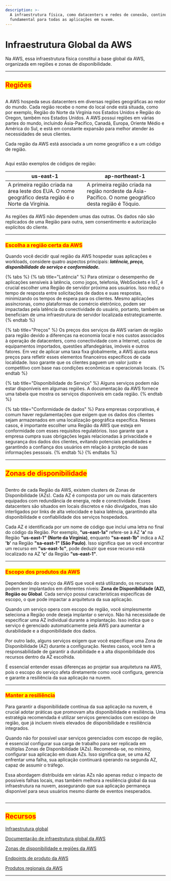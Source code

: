 ```yaml
---
description: >-
  A infraestrutura física, como datacenters e redes de conexão, continua sendo
  fundamental para todas as aplicações em nuvem.
---
```


# Infraestrutura Global da AWS

Na AWS, essa infraestrutura física constitui a base global da AWS, organizada em regiões e zonas de disponibilidade.

***

## <mark style="color:red;">**Regiões**</mark>

<figure><img src="../../.gitbook/assets/image (5) (1) (1) (1) (1) (1) (1) (1) (1) (1).png" alt=""><figcaption></figcaption></figure>

A AWS hospeda seus datacenters em diversas regiões geográficas ao redor do mundo. Cada região recebe o nome do local onde está situada, como por exemplo, Região do Norte da Virgínia nos Estados Unidos e Região do Oregon, também nos Estados Unidos. A AWS possui regiões em várias partes do mundo, incluindo Ásia-Pacífico, Canadá, Europa, Oriente Médio e América do Sul, e está em constante expansão para melhor atender às necessidades de seus clientes.

Cada região da AWS está associada a um nome geográfico e a um código de região.

<figure><img src="../../.gitbook/assets/image (1) (1) (1) (1) (1) (1) (1) (1) (1) (1) (1) (1).png" alt=""><figcaption></figcaption></figure>

Aqui estão exemplos de códigos de região:

| us-east-1                                                                                             | ap-northeast-1                                                                                         |
| ----------------------------------------------------------------------------------------------------- | ------------------------------------------------------------------------------------------------------ |
| A primeira região criada na área leste dos EUA. O nome geográfico desta região é o Norte da Virgínia. | A primeira região criada na região nordeste da Ásia-Pacífico. O nome geográfico desta região é Tóquio. |

As regiões da AWS não dependem umas das outras. Os dados não são replicados de uma Região para outra, sem consentimento e autorização explícitos do cliente.

***

### <mark style="color:red;">**Escolha a região certa da AWS**</mark>

Quando você decidir qual região da AWS hospedar suas aplicações e workloads, considere quatro aspectos principais: _**latência, preço, disponibilidade do serviço e conformidade.**_

{% tabs %}
{% tab title="Latência" %}
Para otimizar o desempenho de aplicações sensíveis à latência, como jogos, telefonia, WebSockets e IoT, é crucial escolher uma Região de servidor próxima aos usuários. Isso reduz o tempo de resposta entre solicitações de dados e suas respostas, minimizando os tempos de espera para os clientes. Mesmo aplicações assíncronas, como plataformas de comércio eletrônico, podem ser impactadas pela latência da conectividade do usuário, portanto, também se beneficiam de uma infraestrutura de servidor localizada estrategicamente.
{% endtab %}

{% tab title="Preços" %}
Os preços dos serviços da AWS variam de região para região devido a diferenças na economia local e nos custos associados à operação de datacenters, como conectividade com a Internet, custos de equipamentos importados, questões alfandegárias, imóveis e outros fatores. Em vez de aplicar uma taxa fixa globalmente, a AWS ajusta seus preços para refletir esses elementos financeiros específicos de cada localidade. Isso garante que os clientes paguem um valor justo e competitivo com base nas condições econômicas e operacionais locais.
{% endtab %}

{% tab title="Disponibilidade do Serviço" %}
Alguns serviços podem não estar disponíveis em algumas regiões. A documentação da AWS fornece uma tabela que mostra os serviços disponíveis em cada região.
{% endtab %}

{% tab title="Conformidade de dados" %}
Para empresas corporativas, é comum haver regulamentações que exigem que os dados dos clientes sejam armazenados em uma localização geográfica específica. Nesses casos, é importante escolher uma Região da AWS que esteja em conformidade com esses requisitos regulatórios. Isso garante que a empresa cumpra suas obrigações legais relacionadas à privacidade e segurança dos dados dos clientes, evitando potenciais penalidades e garantindo a confiança dos usuários em relação à proteção de suas informações pessoais.
{% endtab %}
{% endtabs %}

***

## <mark style="color:red;">Zonas de disponibilidade</mark>

<figure><img src="../../.gitbook/assets/image (2) (1) (1) (1) (1) (1) (1) (1) (1) (1) (1) (1).png" alt=""><figcaption></figcaption></figure>

Dentro de cada Região da AWS, existem clusters de Zonas de Disponibilidade (AZs). Cada AZ é composta por um ou mais datacenters equipados com redundância de energia, rede e conectividade. Esses datacenters são situados em locais discretos e não divulgados, mas são interligados por links de alta velocidade e baixa latência, garantindo alta disponibilidade e confiabilidade dos serviços hospedados.

Cada AZ é identificada por um nome de código que inclui uma letra no final do código da Região. Por exemplo, **"us-east-1a"** refere-se à AZ **'a'** na Região **"us-east-1" (Norte da Virgínia)**, enquanto **"sa-east-1b"** indica a AZ **'b'** na Região **"sa-east-1" (São Paulo)**. Isso significa que se você encontrar um recurso em **"us-east-1c"**, pode deduzir que esse recurso está localizado na AZ **'c'** da Região **"us-east-1"**.

***

### <mark style="color:red;">**Escopo dos produtos da AWS**</mark>

Dependendo do serviço da AWS que você está utilizando, os recursos podem ser implantados em diferentes níveis: **Zona de Disponibilidade (AZ), Região ou Global**. Cada serviço possui características específicas de escopo, o que pode impactar a arquitetura da sua aplicação.

Quando um serviço opera com escopo de região, você simplesmente seleciona a Região onde deseja implantar o serviço. Não há necessidade de especificar uma AZ individual durante a implantação. Isso indica que o serviço é gerenciado automaticamente pela AWS para aumentar a durabilidade e a disponibilidade dos dados.

Por outro lado, alguns serviços exigem que você especifique uma Zona de Disponibilidade (AZ) durante a configuração. Nestes casos, você tem a responsabilidade de garantir a durabilidade e a alta disponibilidade dos recursos dentro da AZ escolhida.

É essencial entender essas diferenças ao projetar sua arquitetura na AWS, pois o escopo do serviço afeta diretamente como você configura, gerencia e garante a resiliência da sua aplicação na nuvem.

***

### <mark style="color:red;">**Manter a resiliência**</mark>

Para garantir a disponibilidade contínua da sua aplicação na nuvem, é crucial adotar práticas que promovam alta disponibilidade e resiliência. Uma estratégia recomendada é utilizar serviços gerenciados com escopo de região, que já incluem níveis elevados de disponibilidade e resiliência integrados.

Quando não for possível usar serviços gerenciados com escopo de região, é essencial configurar sua carga de trabalho para ser replicada em múltiplas Zonas de Disponibilidade (AZs). Recomenda-se, no mínimo, configurar sua aplicação em duas AZs. Isso significa que, se uma AZ enfrentar uma falha, sua aplicação continuará operando na segunda AZ, capaz de assumir o tráfego.

Essa abordagem distribuída em várias AZs não apenas reduz o impacto de possíveis falhas locais, mas também melhora a resiliência global da sua infraestrutura na nuvem, assegurando que sua aplicação permaneça disponível para seus usuários mesmo diante de eventos inesperados.

<figure><img src="../../.gitbook/assets/image (3) (1) (1) (1) (1) (1) (1) (1) (1) (1) (1).png" alt=""><figcaption></figcaption></figure>

***

## <mark style="color:red;">**Recursos**</mark>&#x20;

[Infraestrutura global](https://aws.amazon.com/about-aws/global-infrastructure/)

[Documentação de infraestrutura global da AWS](https://docs.aws.amazon.com/whitepapers/latest/aws-overview/global-infrastructure.html)

[Zonas de disponibilidade e regiões da AWS](https://aws.amazon.com/about-aws/global-infrastructure/regions\_az/)

[Endpoints de produto da AWS](https://docs.aws.amazon.com/general/latest/gr/rande.html)

[Produtos regionais da AWS](https://aws.amazon.com/about-aws/global-infrastructure/regional-product-services/)

***
